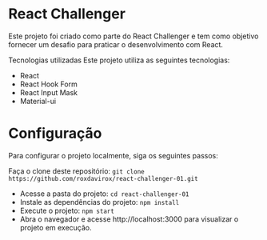 # React Challenger
Este projeto foi criado como parte do React Challenger e tem como objetivo fornecer um desafio para praticar o desenvolvimento com React.

Tecnologias utilizadas
Este projeto utiliza as seguintes tecnologias:

- React
- React Hook Form
- React Input Mask
- Material-ui

# Configuração
Para configurar o projeto localmente, siga os seguintes passos:

Faça o clone deste repositório: `git clone https://github.com/roxdavirox/react-challenger-01.git`
- Acesse a pasta do projeto: `cd react-challenger-01`
- Instale as dependências do projeto: `npm install`
- Execute o projeto: `npm start`
- Abra o navegador e acesse http://localhost:3000 para visualizar o projeto em execução.
